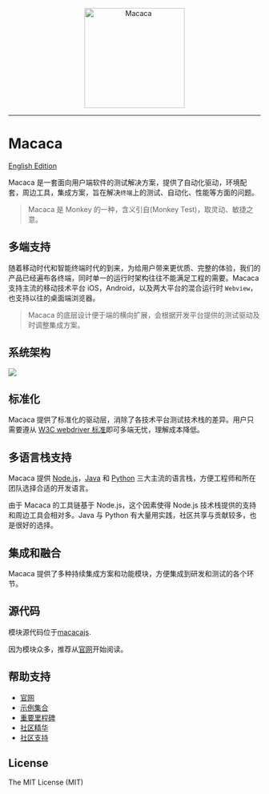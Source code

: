 <p align="center">
  <a href="//macacajs.github.io">
    <img
      alt="Macaca"
      src="https://macacajs.github.io/macaca-logo/svg/monkey.svg"
      width="200"
    />
  </a>
</p>

---

# Macaca

[English Edition](README.md)

Macaca 是一套面向用户端软件的测试解决方案，提供了自动化驱动，环境配套，周边工具，集成方案，旨在解决`终端`上的测试、自动化、性能等方面的问题。

> Macaca 是 Monkey 的一种，含义引自(Monkey Test)，取灵动、敏捷之意。

## 多端支持

随着移动时代和智能终端时代的到来，为给用户带来更优质、完整的体验，我们的产品已经遍布各终端，同时单一的运行时架构往往不能满足工程的需要。Macaca 支持主流的移动技术平台 iOS，Android，以及两大平台的混合运行时 `Webview`，也支持以往的桌面端浏览器。

> Macaca 的底层设计便于端的横向扩展，会根据开发平台提供的测试驱动及时调整集成方案。

## 系统架构

![](https://wx2.sinaimg.cn/large/88fe9010gy1g1k8o53d0ej20wb0ggwgu.jpg)

## 标准化

Macaca 提供了标准化的驱动层，消除了各技术平台测试技术栈的差异。用户只需要遵从 [W3C webdriver 标准](//w3c.github.io/webdriver/webdriver-spec.html)即可多端无忧，理解成本降低。

## 多语言栈支持

Macaca 提供 [Node.js](https://macacajs.com/guide/nodejs.html)，[Java](https://macacajs.com/guide/java.html) 和 [Python](https://macacajs.com/guide/python.html) 三大主流的语言栈，方便工程师和所在团队选择合适的开发语言。

由于 Macaca 的工具链基于 Node.js，这个因素使得 Node.js 技术栈提供的支持和周边工具会相对多。Java 与 Python 有大量用实践，社区共享与贡献较多，也是很好的选择。

## 集成和融合

Macaca 提供了多种持续集成方案和功能模块，方便集成到研发和测试的各个环节。

## 源代码

模块源代码位于[macacajs](https://github.com/macacajs).

因为模块众多，推荐从[官网](https://macacajs.github.io)开始阅读。

## 帮助支持

- [官网](//macacajs.github.io/zh)
- [示例集合](//github.com/macaca-sample)
- [重要里程碑](//macacajs.github.io/zh/guide/roadmap.html)
- [社区精华](//github.com/macacajs/awesome-macaca)
- [社区支持](//macacajs.github.io/zh/guide/support.html)

## License

The MIT License (MIT)
